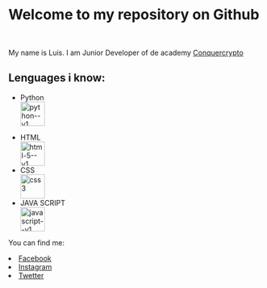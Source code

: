 <!DOCTYPE html>
<p><img src="https://github.com/liskoo1/liskoo1/assets/106185848/eda484f0-e9d3-49ca-a1a9-21c7d56202a0" alt=""></p>
<h1><b>Welcome to my repository on Github</b></h1>
<br>
<p>My name is Luis. I am Junior Developer of  de academy <a href="https://www.conquercrypto.com">Conquercrypto </a></p>
<h2> Lenguages i know:</h2>
<ul>
<li>Python</li>
   <img width="48" height="48" src="https://img.icons8.com/color/48/python--v1.png" alt="python--v1"/>
</p><li>HTML </li>
   <img  width="48" height="48" src="https://img.icons8.com/color/48/html-5--v1.png" alt="html-5--v1"/>
<li>CSS</li>
   <img width="48" height="48" src="https://img.icons8.com/color/48/css3.png" alt="css3"/>
<li>JAVA SCRIPT</li>
   <img width="48" height="48" src="https://img.icons8.com/color/48/javascript--v1.png" alt="javascript--v1"/>
</ul>
<p>You can find me:</p>
<li><a href="https://www.facebook.com/luis.requenamellado">Facebook</a></li>
<li><a href="https://www.instagram.com/luisrequenamell/">Instagram</a></li>
<li><a href="https://twitter.com/Liskoo89">Twetter</a></li>
<br>
<p><img src="https://github-readme-stats.vercel.app/api?username=liskoo1" alt=""></p>

   
